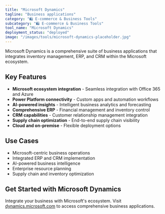```yaml
---
title: "Microsoft Dynamics"
tagline: "Business applications"
category: "🛍️ E-commerce & Business Tools"
subcategory: "🛍️ E-commerce & Business Tools"
tool_name: "Microsoft Dynamics"
deployment_status: "deployed"
image: "/images/tools/microsoft-dynamics-placeholder.jpg"
---
```

Microsoft Dynamics is a comprehensive suite of business applications that integrates inventory management, ERP, and CRM within the Microsoft ecosystem.

## Key Features

- **Microsoft ecosystem integration** - Seamless integration with Office 365 and Azure
- **Power Platform connectivity** - Custom apps and automation workflows
- **AI-powered insights** - Intelligent business analytics and forecasting
- **Comprehensive ERP** - Financial management and inventory control
- **CRM capabilities** - Customer relationship management integration
- **Supply chain optimization** - End-to-end supply chain visibility
- **Cloud and on-premise** - Flexible deployment options

## Use Cases

- Microsoft-centric business operations
- Integrated ERP and CRM implementation
- AI-powered business intelligence
- Enterprise resource planning
- Supply chain and inventory optimization

## Get Started with Microsoft Dynamics

Integrate your business with Microsoft's ecosystem. Visit [dynamics.microsoft.com](https://dynamics.microsoft.com) to access comprehensive business applications.